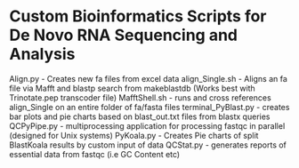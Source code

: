 # Custom Bioinformatics Scripts for De Novo RNA Sequencing and Analysis
Align.py - Creates new fa files from excel data
align_Single.sh - Aligns an fa file via Mafft and blastp search from makeblastdb (Works best with Trinotate.pep transcoder file)
MafftShell.sh - runs and cross references align_Single on an entire folder of fa/fasta files
terminal_PyBlast.py - creates bar plots and pie charts based on blast_out.txt files from blastx queries
QCPyPipe.py - multiprocessing application for processing fastqc in parallel (designed for Unix systems)
PyKoala.py - Creates Pie charts of split BlastKoala results by custom input of data
QCStat.py - generates reports of essential data from fastqc (i.e GC Content etc)
